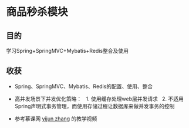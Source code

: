 # 商品秒杀模块

## 目的

学习Spring+SpringMVC+Mybatis+Redis整合及使用

## 收获

* Spring、SpringMVC、Mybatis、Redis的配置、使用、整合

* 高并发场景下并发优化策略：
   1. 使用缓存处理web层并发请求
   2. 不适用Spring声明式事务管理，而使用存储过程让数据库来做并发事务的控制

* 参考慕课网 [yijun zhang](https://www.imooc.com/u/2145618) 的教学视频
